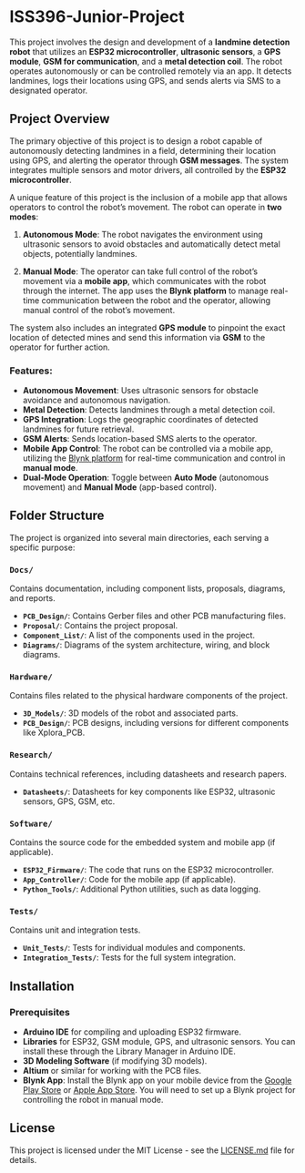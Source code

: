 # ISS396-Junior-Project

This project involves the design and development of a **landmine detection robot** that utilizes an **ESP32 microcontroller**, **ultrasonic sensors**, a **GPS module**, **GSM for communication**, and a **metal detection coil**. The robot operates autonomously or can be controlled remotely via an app. It detects landmines, logs their locations using GPS, and sends alerts via SMS to a designated operator.

## Project Overview

The primary objective of this project is to design a robot capable of autonomously detecting landmines in a field, determining their location using GPS, and alerting the operator through **GSM messages**. The system integrates multiple sensors and motor drivers, all controlled by the **ESP32 microcontroller**. 

A unique feature of this project is the inclusion of a mobile app that allows operators to control the robot’s movement. The robot can operate in **two modes**:

1. **Autonomous Mode**: The robot navigates the environment using ultrasonic sensors to avoid obstacles and automatically detect metal objects, potentially landmines.
   
2. **Manual Mode**: The operator can take full control of the robot’s movement via a **mobile app**, which communicates with the robot through the internet. The app uses the **Blynk platform** to manage real-time communication between the robot and the operator, allowing manual control of the robot’s movement.

The system also includes an integrated **GPS module** to pinpoint the exact location of detected mines and send this information via **GSM** to the operator for further action.

### Features:
- **Autonomous Movement**: Uses ultrasonic sensors for obstacle avoidance and autonomous navigation.
- **Metal Detection**: Detects landmines through a metal detection coil.
- **GPS Integration**: Logs the geographic coordinates of detected landmines for future retrieval.
- **GSM Alerts**: Sends location-based SMS alerts to the operator.
- **Mobile App Control**: The robot can be controlled via a mobile app, utilizing the [Blynk platform](https://blynk.io) for real-time communication and control in **manual mode**.
- **Dual-Mode Operation**: Toggle between **Auto Mode** (autonomous movement) and **Manual Mode** (app-based control).

## Folder Structure

The project is organized into several main directories, each serving a specific purpose:

### `Docs/`
Contains documentation, including component lists, proposals, diagrams, and reports.
- **`PCB_Design/`**: Contains Gerber files and other PCB manufacturing files.
- **`Proposal/`**: Contains the project proposal.
- **`Component_List/`**: A list of the components used in the project.
- **`Diagrams/`**: Diagrams of the system architecture, wiring, and block diagrams.

### `Hardware/`
Contains files related to the physical hardware components of the project.
- **`3D_Models/`**: 3D models of the robot and associated parts.
- **`PCB_Design/`**: PCB designs, including versions for different components like Xplora_PCB.

### `Research/`
Contains technical references, including datasheets and research papers.
- **`Datasheets/`**: Datasheets for key components like ESP32, ultrasonic sensors, GPS, GSM, etc.

### `Software/`
Contains the source code for the embedded system and mobile app (if applicable).
- **`ESP32_Firmware/`**: The code that runs on the ESP32 microcontroller.
- **`App_Controller/`**: Code for the mobile app (if applicable).
- **`Python_Tools/`**: Additional Python utilities, such as data logging.

### `Tests/`
Contains unit and integration tests.
- **`Unit_Tests/`**: Tests for individual modules and components.
- **`Integration_Tests/`**: Tests for the full system integration.

## Installation

### Prerequisites
- **Arduino IDE** for compiling and uploading ESP32 firmware.
- **Libraries** for ESP32, GSM module, GPS, and ultrasonic sensors. You can install these through the Library Manager in Arduino IDE.
- **3D Modeling Software** (if modifying 3D models).
- **Altium** or similar for working with the PCB files.
- **Blynk App**: Install the Blynk app on your mobile device from the [Google Play Store](https://play.google.com/store/apps/details?id=cc.blynk) or [Apple App Store](https://apps.apple.com/us/app/blynk/id868413436). You will need to set up a Blynk project for controlling the robot in manual mode.

## License

This project is licensed under the MIT License - see the [LICENSE.md](LICENSE) file for details.
